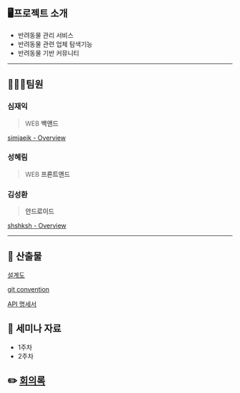 ## 🖥️프로젝트 소개

- 반려동물 관리 서비스
- 반려동물 관련 업체 탐색기능
- 반려동물 기반 커뮤니티

------

## 👨‍👧‍👦팀원

### 심재익

> WEB **백앤드**

[simjaeik - Overview](https://github.com/simjaeik)

### 성혜림

> WEB **프론트앤드**



### 김성환

> **안드로이드**

[shshksh - Overview](https://github.com/shshksh)

------

## 📒 산출물

[설계도](https://www.notion.so/c4aed035e2724320a1911ec5a68eb754)

[git convention](https://www.notion.so/git-convention-c9638ab2364f41daa9ccd80ccbc175f4)

[API 명세서](https://www.notion.so/API-e6f9824c71344c49aaef5658f3be2a4a)

## 💾 세미나 자료

- 1주차
- 2주차

## ✏️ [회의록](https://www.notion.so/f80a9f2fa23344bb87273757bc5923d5)